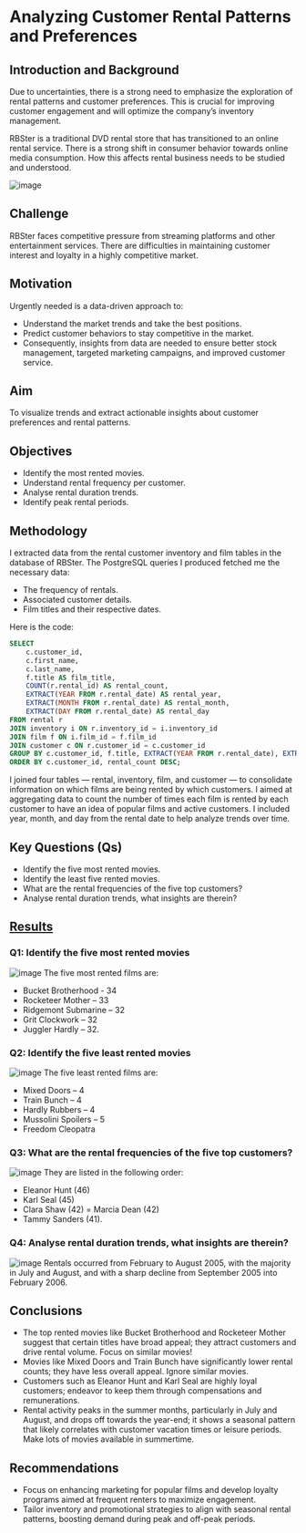 # Analyzing Customer Rental Patterns and Preferences

## Introduction and Background
Due to uncertainties, there is a strong need to emphasize the exploration of rental patterns and customer preferences. This is crucial for improving customer engagement and will optimize the company’s inventory management.

RBSter is a traditional DVD rental store that has transitioned to an online rental service. There is a strong shift in consumer behavior towards online media consumption. How this affects rental business needs to be studied and understood.

![image](https://github.com/OnonaChukwu/RBSter_rental/assets/155753951/559dcda7-1850-4001-b2bc-e9d0112bd940)

## Challenge
RBSter faces competitive pressure from streaming platforms and other entertainment services. There are difficulties in maintaining customer interest and loyalty in a highly competitive market.

## Motivation
Urgently needed is a data-driven approach to:
- Understand the market trends and take the best positions.
- Predict customer behaviors to stay competitive in the market.
- Consequently, insights from data are needed to ensure better stock management, targeted marketing campaigns, and improved customer service.

## Aim
To visualize trends and extract actionable insights about customer preferences and rental patterns.

## Objectives
- Identify the most rented movies.
- Understand rental frequency per customer.
- Analyse rental duration trends.
- Identify peak rental periods.

## Methodology
I extracted data from the rental customer inventory and film tables in the database of RBSter. The PostgreSQL queries I produced fetched me the necessary data:
- The frequency of rentals.
- Associated customer details.
- Film titles and their respective dates.

Here is the code:
```sql
SELECT
    c.customer_id,
    c.first_name,
    c.last_name,
    f.title AS film_title,
    COUNT(r.rental_id) AS rental_count,
    EXTRACT(YEAR FROM r.rental_date) AS rental_year,
    EXTRACT(MONTH FROM r.rental_date) AS rental_month,
    EXTRACT(DAY FROM r.rental_date) AS rental_day
FROM rental r
JOIN inventory i ON r.inventory_id = i.inventory_id
JOIN film f ON i.film_id = f.film_id
JOIN customer c ON r.customer_id = c.customer_id
GROUP BY c.customer_id, f.title, EXTRACT(YEAR FROM r.rental_date), EXTRACT(MONTH FROM r.rental_date), EXTRACT(DAY FROM r.rental_date)
ORDER BY c.customer_id, rental_count DESC;
```
I joined four tables — rental, inventory, film, and customer — to consolidate information on which films are being rented by which customers. I aimed at aggregating data to count the number of times each film is rented by each customer to have an idea of popular films and active customers. I included year, month, and day from the rental date to help analyze trends over time.

## Key Questions (Qs)

- Identify the five most rented movies.
- Identify the least five rented movies.
- What are the rental frequencies of the five top customers?
- Analyse rental duration trends, what insights are therein?

## [Results](https://public.tableau.com/app/profile/charles.ikenna.nwankwo/viz/Data_driven_rental_decision/5_most_rented)
### Q1: Identify the five most rented movies
![image](https://github.com/OnonaChukwu/RBSter_rental/assets/155753951/9890cf54-14eb-4557-b990-b953cf1e78d7)
The five most rented films are:
- Bucket Brotherhood - 34
- Rocketeer Mother – 33
- Ridgemont Submarine – 32
- Grit Clockwork – 32
- Juggler Hardly – 32.

### Q2: Identify the five least rented movies
![image](https://github.com/OnonaChukwu/RBSter_rental/assets/155753951/b9c11b36-88d1-4143-a04e-d20d72eaa9e6)
The five least rented films are:
- Mixed Doors – 4
- Train Bunch – 4
- Hardly Rubbers – 4
- Mussolini Spoilers – 5
- Freedom Cleopatra

### Q3: What are the rental frequencies of the five top customers?
![image](https://github.com/OnonaChukwu/RBSter_rental/assets/155753951/0cb36472-02a3-439a-8224-0f42863573db)
They are listed in the following order:
- Eleanor Hunt (46)
- Karl Seal (45)
- Clara Shaw (42) = Marcia Dean (42)
- Tammy Sanders (41).

### Q4: Analyse rental duration trends, what insights are therein?
![image](https://github.com/OnonaChukwu/RBSter_rental/assets/155753951/213b0619-c842-4c08-b201-f6b7825fceda)
Rentals occurred from February to August 2005, with the majority in July and August, and with a sharp decline from September 2005 into February 2006.

## Conclusions

- The top rented movies like Bucket Brotherhood and Rocketeer Mother suggest that certain titles have broad appeal; they attract customers and drive rental volume. Focus on similar movies!
- Movies like Mixed Doors and Train Bunch have significantly lower rental counts; they have less overall appeal. Ignore similar movies.
- Customers such as Eleanor Hunt and Karl Seal are highly loyal customers; endeavor to keep them through compensations and remunerations.
- Rental activity peaks in the summer months, particularly in July and August, and drops off towards the year-end; it shows a seasonal pattern that likely correlates with customer vacation times or leisure periods. Make lots of movies available in summertime.

## Recommendations

- Focus on enhancing marketing for popular films and develop loyalty programs aimed at frequent renters to maximize engagement.
- Tailor inventory and promotional strategies to align with seasonal rental patterns, boosting demand during peak and off-peak periods.


